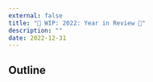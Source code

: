 ```yaml
---
external: false
title: "🚧 WIP: 2022: Year in Review 🚧"
description: ""
date: 2022-12-31
---
```


## Outline